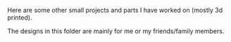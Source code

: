 Here are some other small projects and parts I have worked on (mostly 3d printed). 

The designs in this folder are mainly for me or my friends/family members. 

